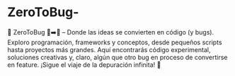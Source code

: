 # ZeroToBug-
🚀 ZeroToBug 🐞➡️🚀 – Donde las ideas se convierten en código (y bugs).  Exploro programación, frameworks y conceptos, desde pequeños scripts hasta proyectos más grandes. Aquí encontrarás código experimental, soluciones creativas y, claro, algún que otro bug en proceso de convertirse en feature.  ¡Sigue el viaje de la depuración infinita! 🚀
